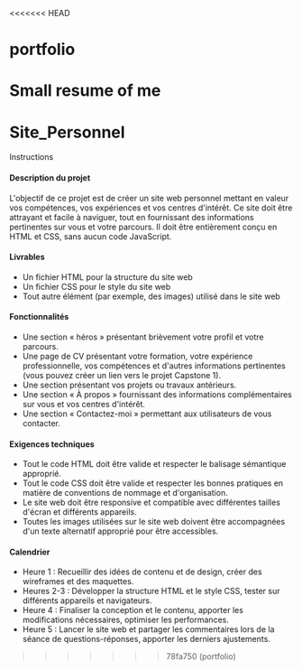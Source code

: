 <<<<<<< HEAD
# portfolio
Small resume of me
=======
# Site_Personnel

Instructions

#### Description du projet

L'objectif de ce projet est de créer un site web personnel mettant en valeur vos compétences, vos expériences et vos centres d'intérêt. Ce site doit être attrayant et facile à naviguer, tout en fournissant des informations pertinentes sur vous et votre parcours. Il doit être entièrement conçu en HTML et CSS, sans aucun code JavaScript.

#### Livrables

* Un fichier HTML pour la structure du site web
* Un fichier CSS pour le style du site web
* Tout autre élément (par exemple, des images) utilisé dans le site web

#### Fonctionnalités

* Une section « héros » présentant brièvement votre profil et votre parcours.
* Une page de CV présentant votre formation, votre expérience professionnelle, vos compétences et d'autres informations pertinentes (vous pouvez créer un lien vers le projet Capstone 1).
* Une section présentant vos projets ou travaux antérieurs.
* Une section « À propos » fournissant des informations complémentaires sur vous et vos centres d'intérêt.
* Une section « Contactez-moi » permettant aux utilisateurs de vous contacter.

#### Exigences techniques

* Tout le code HTML doit être valide et respecter le balisage sémantique approprié.
* Tout le code CSS doit être valide et respecter les bonnes pratiques en matière de conventions de nommage et d'organisation.
* Le site web doit être responsive et compatible avec différentes tailles d'écran et différents appareils.
* Toutes les images utilisées sur le site web doivent être accompagnées d'un texte alternatif approprié pour être accessibles.

#### Calendrier

* Heure 1 : Recueillir des idées de contenu et de design, créer des wireframes et des maquettes.
* Heures 2-3 : Développer la structure HTML et le style CSS, tester sur différents appareils et navigateurs.
* Heure 4 : Finaliser la conception et le contenu, apporter les modifications nécessaires, optimiser les performances.
* Heure 5 : Lancer le site web et partager les commentaires lors de la séance de questions-réponses, apporter les derniers ajustements.
>>>>>>> 78fa750 (portfolio)
